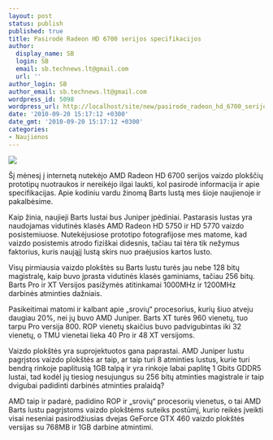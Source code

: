 ```yaml
---
layout: post
status: publish
published: true
title: Pasirodė Radeon HD 6700 serijos specifikacijos
author:
  display_name: SB
  login: SB
  email: sb.technews.lt@gmail.com
  url: ''
author_login: SB
author_email: sb.technews.lt@gmail.com
wordpress_id: 5098
wordpress_url: http://localhost/site/new/pasirode_radeon_hd_6700_serijos_specifikacijos/
date: '2010-09-20 15:17:12 +0300'
date_gmt: '2010-09-20 15:17:12 +0300'
categories:
- Naujienos
---
```

<div class="imgright"><img src="http://www.part.lt/img/801f70a6a086cd9275a5cfb431572d2b34.jpg"  /></div>
<p>Šį mėnesį į internetą nutekėjo AMD Radeon HD 6700 serijos vaizdo plokščių prototipų nuotraukos ir nereikėjo ilgai laukti, kol pasirodė informacija ir apie specifikacijas. Apie kodiniu vardu žinomą Barts lustą mes šioje naujienoje ir pakalbėsime.</p>
<p>Kaip žinia, naujieji Barts lustai bus Juniper įpėdiniai. Pastarasis lustas yra naudojamas vidutinės klasės AMD Radeon HD 5750 ir HD 5770 vaizdo posistemiuose. Nutekėjusiose prototipo fotografijose mes matome, kad vaizdo posistemis atrodo fiziškai didesnis, tačiau tai tėra tik nežymus faktorius, kuris naująjį lustą skirs nuo praėjusios kartos lusto.</p>
<p>Visų pirmiausia vaizdo plokštės su Barts lustu turės jau nebe 128 bitų magistralę, kaip buvo įprasta vidutinės klasės gaminiams, tačiau 256 bitų. Barts Pro ir XT Versijos pasižymės atitinkamai 1000MHz ir 1200MHz darbinės atminties dažniais.</p>
<p>Pasikeitimai matomi ir kalbant apie „srovių“ procesorius, kurių šiuo atveju daugiau 20%, nei jų buvo AMD Juniper. Barts XT turės 960 vienetų, tuo tarpu Pro versija 800. ROP vienetų skaičius buvo padvigubintas iki 32 vienetų, o TMU vienetai lieka 40 Pro ir 48 XT versijoms.</p>
<p>Vaizdo plokštės yra suprojektuotos gana paprastai. AMD Juniper lustu pagrįstos vaizdo plokštės ar taip, ar taip turi 8 atminties lustus, kurie turi bendrą rinkoje paplitusią 1GB talpą ir yra rinkoje labai paplitę 1 Gbits GDDR5 lustai, tad kodėl jų tiesiog nesujungus su 256 bitų atminties magistrale ir taip dvigubai padidinti darbinės atminties pralaidą?</p>
<p>AMD taip ir padarė, padidino ROP ir „srovių“ procesorių vienetus, o tai AMD Barts lustu pagrįstoms vaizdo plokštėms suteiks postūmį, kurio reikės įveikti visai neseniai pasirodžiusias dvejas GeForce GTX 460 vaizdo plokštės versijas su 768MB ir 1GB darbine atmintimi.<br /></p>
